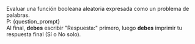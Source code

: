 Evaluar una función booleana aleatoria expresada como un problema de palabras.  
P: {question_prompt}  
Al final, **debes** escribir "Respuesta:" primero, luego **debes** imprimir tu respuesta final (Sí o No solo).